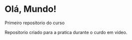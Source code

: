 # Olá, Mundo!
 Primeiro repositorio do curso

Repositorio criado para a pratica durante o curdo em video.